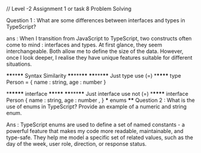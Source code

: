 // Level -2 Assignment 1 or task 8 Problem Solving

Question 1 : What are some differences between interfaces and types in TypeScript?

ans : When I transition from JavaScript to TypeScript, two constructs often come to mind : interfaces and types. At first glance, they seem interchangeable. Both allow me to define the size of the data. However, once I look deeper, I realise they have unique features suitable for different situations.

**\*\***\*\***\*\*** Syntax Similarity **\*\***\*\*\***\*\***
**\*\***\*\*\***\*\*** Just type use (=) \***\*\*\*\***
type Person = {
name : string,
age : number
}

\***\*\*\*\*\*** interface **\*\***\***\*\***
**\*\***\*\*\***\*\*** Just interface use not (=) \***\*\*\*\***
interface Person {
name : string,
age : number ,
}
**************\*************** enums **************\*\***************
Question 2 : What is the use of enums in TypeScript? Provide an example of a numeric and string enum.

Ans : TypeScript enums are used to define a set of named constants - a powerful feature that makes my code more readable, maintainable, and type-safe. They help me model a specific set of related values, such as the day of the week, user role, direction, or response status.
